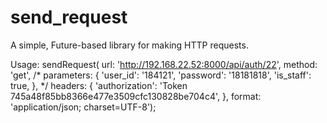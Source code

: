 # send_request
A simple, Future-based library for making HTTP requests.

Usage:
sendRequest(
       url: 'http://192.168.22.52:8000/api/auth/22',
       method: 'get',
       /*
       parameters: {
         'user_id': '184121',
         'password': '18181818',
         'is_staff': true,
       },
       */
       headers: {
         'authorization':
             'Token 745a48f85bb8366e477e3509cfc130828be704c4',
       },
       format: 'application/json; charset=UTF-8');
